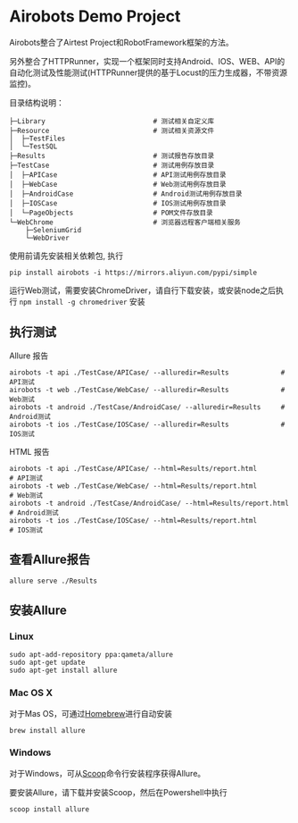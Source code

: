 # Airobots Demo Project

Airobots整合了Airtest Project和RobotFramework框架的方法。

另外整合了HTTPRunner，实现一个框架同时支持Android、IOS、WEB、API的自动化测试及性能测试(HTTPRunner提供的基于Locust的压力生成器，不带资源监控)。

目录结构说明：

    ├─Library                           # 测试相关自定义库
    ├─Resource                          # 测试相关资源文件
    │  ├─TestFiles
    │  └─TestSQL
    ├─Results                           # 测试报告存放目录
    ├─TestCase                          # 测试用例存放目录
    │  ├─APICase                        # API测试用例存放目录
    │  ├─WebCase                        # Web测试用例存放目录
    │  ├─AndroidCase                    # Android测试用例存放目录
    │  ├─IOSCase                        # IOS测试用例存放目录
    │  └─PageObjects                    # POM文件存放目录
    └─WebChrome                         # 浏览器远程客户端相关服务
        ├─SeleniumGrid
        └─WebDriver

使用前请先安装相关依赖包, 执行

```
pip install airobots -i https://mirrors.aliyun.com/pypi/simple
```

运行Web测试，需要安装ChromeDriver，请自行下载安装，或安装node之后执行 `npm install -g chromedriver` 安装


## 执行测试 

Allure 报告
```
airobots -t api ./TestCase/APICase/ --alluredir=Results             # API测试
airobots -t web ./TestCase/WebCase/ --alluredir=Results             # Web测试
airobots -t android ./TestCase/AndroidCase/ --alluredir=Results     # Android测试
airobots -t ios ./TestCase/IOSCase/ --alluredir=Results             # IOS测试
```

HTML 报告
```
airobots -t api ./TestCase/APICase/ --html=Results/report.html          # API测试
airobots -t web ./TestCase/WebCase/ --html=Results/report.html          # Web测试
airobots -t android ./TestCase/AndroidCase/ --html=Results/report.html  # Android测试
airobots -t ios ./TestCase/IOSCase/ --html=Results/report.html          # IOS测试
```

## 查看Allure报告

```
allure serve ./Results
```

## 安装Allure

### Linux
```
sudo apt-add-repository ppa:qameta/allure
sudo apt-get update 
sudo apt-get install allure
```

### Mac OS X

对于Mas OS，可通过[Homebrew](https://brew.sh/)进行自动安装

```
brew install allure
```

### Windows

对于Windows，可从[Scoop](https://scoop.sh/)命令行安装程序获得Allure。

要安装Allure，请下载并安装Scoop，然后在Powershell中执行

```
scoop install allure
```
